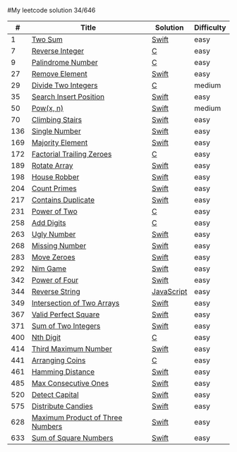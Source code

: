 #My leetcode solution 34/646

| # | Title | Solution | Difficulty |
|---| ----- | -------- | ---------- |
|1|[Two Sum](https://leetcode.com/problems/two-sum/)|[Swift](https://github.com/gary87004/leetcode/blob/master/Two_Sum.swift)|easy|
|7|[Reverse Integer](https://leetcode.com/problems/reverse-integer/)|[C](https://github.com/gary87004/leetcode/blob/master/reverse.c)|easy|
|9|[Palindrome Number](https://leetcode.com/problems/palindrome-number/)|[C](https://github.com/gary87004/leetcode/blob/master/isPalindrome.c)|easy|
|27|[Remove Element](https://leetcode.com/problems/remove-element/)|[Swift](https://github.com/gary87004/leetcode/blob/master/Remove_Element.swift)|easy|
|29|[Divide Two Integers](https://leetcode.com/problems/divide-two-integers/)|[C](https://github.com/gary87004/leetcode/blob/master/Divide_Two_Integers.c)|medium|
|35|[Search Insert Position](https://leetcode.com/problems/search-insert-position/)|[Swift](https://github.com/gary87004/leetcode/blob/master/Search_Insert_Position.swift)|easy|
|50|[Pow(x, n)](https://leetcode.com/problems/powx-n/)|[Swift](https://github.com/gary87004/leetcode/blob/master/Pow(x,%20n).swift)|medium|
|70|[Climbing Stairs](https://leetcode.com/problems/climbing-stairs/)|[Swift](https://github.com/gary87004/leetcode/blob/master/Climbing_Stairs.swift)|easy|
|136|[Single Number](https://leetcode.com/problems/single-number/)|[Swift](https://github.com/gary87004/leetcode/blob/master/Single_Number.swift)|easy|
|169|[Majority Element](https://leetcode.com/problems/majority-element/)|[Swift](https://github.com/gary87004/leetcode/blob/master/Majority_Element.swift)|easy|
|172|[Factorial Trailing Zeroes](https://leetcode.com/problems/factorial-trailing-zeroes/)|[C](https://github.com/gary87004/leetcode/blob/master/trailingZeroes.c)|easy|
|189|[Rotate Array](https://leetcode.com/problems/rotate-array/)|[Swift](https://github.com/gary87004/leetcode/blob/master/Rotate_Array.swift)|easy|
|198|[House Robber](https://leetcode.com/problems/house-robber/)|[Swift](https://github.com/gary87004/leetcode/blob/master/House_Robber.swift)|easy|
|204|[Count Primes](https://leetcode.com/problems/count-primes/)|[Swift](https://github.com/gary87004/leetcode/blob/master/Count_Primes.swift)|easy|
|217|[Contains Duplicate](https://leetcode.com/problems/contains-duplicate/)|[Swift](https://github.com/gary87004/leetcode/blob/master/Contains_Duplicate.swift)|easy|
|231|[Power of Two](https://leetcode.com/problems/power-of-two/)|[C](https://github.com/gary87004/leetcode/tree-save/master/Power_of_Two.c)|easy|
|258|[Add Digits](https://leetcode.com/problems/add-digits/)|[C](https://github.com/gary87004/leetcode/blob/master/Add_Digits.c)|easy|
|263|[Ugly Number](https://leetcode.com/problems/ugly-number/)|[Swift](https://github.com/gary87004/leetcode/blob/master/Ugly_Number.swift)|easy|
|268|[Missing Number](https://leetcode.com/problems/missing-number/)|[Swift](https://github.com/gary87004/leetcode/blob/master/Missing_Number.swift)|easy|
|283|[Move Zeroes](https://leetcode.com/problems/move-zeroes/)|[Swift](https://github.com/gary87004/leetcode/blob/master/Move_Zeroes.swift)|easy|
|292|[Nim Game](https://leetcode.com/problems/nim-game/)|[Swift](https://github.com/gary87004/leetcode/blob/master/Nim_Game.swift)|easy|
|342|[Power of Four](https://leetcode.com/problems/power-of-four/)|[Swift](https://github.com/gary87004/leetcode/blob/master/Power_of_Four.swift)|easy|
|344|[Reverse String](https://leetcode.com/problems/reverse-string/)|[JavaScript](https://github.com/gary87004/leetcode/blob/master/Reverse_String.js)|easy|
|349|[Intersection of Two Arrays](https://leetcode.com/problems/intersection-of-two-arrays/)|[Swift](https://github.com/gary87004/leetcode/blob/master/Intersection_of_Two_Arrays.swift)|easy|
|367|[Valid Perfect Square](https://leetcode.com/problems/valid-perfect-square/)|[Swift](https://github.com/gary87004/leetcode/blob/master/Valid_Perfect_Square.swift)|easy|
|371|[Sum of Two Integers](https://leetcode.com/problems/sum-of-two-integers/)|[Swift](https://github.com/gary87004/leetcode/blob/master/Sum_of_Two_Integers.swift)|easy|
|400|[Nth Digit](https://leetcode.com/problems/nth-digit/)|[C](https://github.com/gary87004/leetcode/blob/master/Nth_Digit.c)|easy|
|414|[Third Maximum Number](https://leetcode.com/problems/third-maximum-number/)|[Swift](https://github.com/gary87004/leetcode/blob/master/Third_Maximum_Number.swift)|easy|
|441|[Arranging Coins](https://leetcode.com/problems/arranging-coins/)|[C](https://github.com/gary87004/leetcode/blob/master/arrangeCoins.c)|easy|
|461|[Hamming Distance](https://leetcode.com/problems/hamming-distance/)|[Swift](https://github.com/gary87004/leetcode/blob/master/Hamming_Distance.swift)|easy|
|485|[Max Consecutive Ones](https://leetcode.com/problems/max-consecutive-ones/)|[Swift](https://github.com/gary87004/leetcode/blob/master/Max_Consecutive_Ones.swift)|easy|
|520|[Detect Capital](https://leetcode.com/problems/detect-capital/)|[Swift](https://github.com/gary87004/leetcode/blob/master/Detect_Capital.swift)|easy|
|575|[Distribute Candies](https://leetcode.com/problems/distribute-candies/)|[Swift](https://github.com/gary87004/leetcode/blob/master/Distribute_Candies.swift)|easy|
|628|[Maximum Product of Three Numbers](https://leetcode.com/problems/maximum-product-of-three-numbers/)|[Swift](https://github.com/gary87004/leetcode/blob/master/Maximum_Product_of_Three_Numbers.swift)|easy|
|633|[Sum of Square Numbers](https://leetcode.com/problems/sum-of-square-numbers/)|[Swift](https://github.com/gary87004/leetcode/blob/master/Sum_of_Square_Numbers.swift)|easy|
